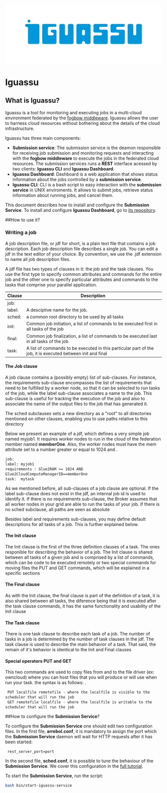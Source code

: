 ![alt logo](assets/IGUASSU-LG.png)

# Iguassu
## What is Iguassu?
  Iguassu is a tool for monitoring and executing jobs in a multi-cloud environment federated by the [fogbow middleware](http://www.fogbowcloud.org). Iguassu allows the user to harness cloud resources without bothering about the details of the cloud infrastructure.

  Iguassu has three main components:
  - **Submission service**: The submission service is the deamon responsible for receiving job submission and monitoring requests and interacting with the **fogbow middleware** to execute the jobs in the federated cloud resources. The submission services runs a **REST** interface acessed by two clients: **Iguassu CLI** and **Iguassu Dashboard**.
  - **Iguassu Dashboard**: Dashboard is a web application that shows status information about the jobs controlled by a **submission service**.
  - **Iguassu CLI**: CLI is a bash script to easy interaction with the **submission service** in UNIX enviroments. It allows to submit jobs, retrieve status information about running jobs, and cancel them.  

  This document describes how to install and configure the **Submission Service**. To install and configure **Iguassu Dashboard**, go to [its repository](https://github.com/ufcg-lsd/iguassu-dashboard).

##How to use it?

### Writing a job

A job description file, or jdf for short, is a plain text file that contains a job description. Each job description file describes a single job. You can edit a jdf in the text editor of your choice. By convention, we use the .jdf extension to name all job description files.

A jdf file has two types of clauses in it: the job and the task clauses. You use the first type to specify common attributes
and commands for the entire job and the other one to specify particular attributes and commands to the tasks that comprise your parallel application.

Clause | Description
---- | --------------------
job: |
label: | A desciptive name for the job.
sched: | a common root directory to be used by all tasks
init: | Common job initiation, a list of commands to be executed first in all tasks of the job
final: | Common job finalization, a list of commands to be executed last in all tasks of the job 
task: | A list of commands to be executed in this particular part of the job, it is executed between init and final

#### The Job clause

A job clause contains a (possibly empty) list of sub-clauses. For instance, the requirements sub-clause encompasses the list of requirements that need to be fulfilled by a worker node, so that it can be selected to run tasks of the job, while the label sub-clause associates a name to the job. This sub-clause is useful for tracking the execution of the job and also to associate the name of the output files to the job that has generated it.

The sched subclauses sets a new directory as a "root" to all directories mentioned on other clauses, enabling you to use paths relative to this directory

Below we present an example of a jdf, which defines a very simple job named myjob1. It requires worker nodes to run in the cloud of the federation member named **memberOne**. Also, the worker nodes must have the mem attribute set to a number greater or equal to 1024 and .

    job:
    label: myjob1
    requirements : Glue2RAM >= 1024 AND Glue2CloudComputeManagerID==memberOne
    task:  mytask

As we mentioned before, all sub-clauses of a job clause are optional. If the label sub-clause does not exist in the jdf, an internal job id is used to identify it. If there is no requirements sub-clause, the Broker assumes that all worker nodes in your grid are able to run the tasks of your job. If there is no sched subclause, all paths are seen as absolute

Besides label and requirements sub-clauses, you may define default descriptions for all tasks of a job. This is further explained below.

#### The Init clause

The Init clause is the first of the three definition clauses of a task. The ones responible for describing the behavior of a job. The Init clause is shared between all tasks of a given job and is comprised by a list of commands, which can be code to be executed remotely or two special commands for moving files the PUT and GET commands, which will be explained in a specific sections

#### The Final clause

As with the Init clause, the final clause is part of the definition of a task, it is also shared between all tasks, the diference being that it is executed after the task clause commands, it has the same functionality and usability of the Init clause

#### The Task clause

There is one task clause to describe each task of a job. The number of tasks in a job is determined by the number of task clauses in the jdf. The task clause is used to describe the main behavior of a task. That said, the remain of it's behavior is identical to the Init and Final clauses

#### Special operators PUT and GET
This two commands are used to copy files from and to the file driver (ex: owncloud) where you can host files that you will produce or will use when run your task. the syntax is as follows: .
```
 PUT localfile remotefile - where the localfile is visible to the scheduler that will run the job
 GET remotefile localfile - where the localfile is writable to the scheduler that will run the job 
```

##How to configure the **Submission Service**?

To configure the **Submission Service** one should edit two configuration files. In the first file, **arrebol.conf**, it is mandatory to assign the port which the **Submission Service** daemon will wait for HTTP requests after it has been started:

```
 rest_server_port=port
```

In the second file, **sched.conf**, it is possible to tune the behaviour of the **Submission Service**. We cover this  configuration in the [full tutorial]().

To start the **Submission Service**, run the script:

```bash
bash bin/start-iguassu-service
```
